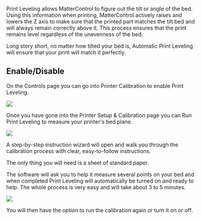 
Print Leveling allows MatterControl to figure out the tilt or angle of the bed. Using this information when printing, MatterControl actively raises and lowers the Z axis to make sure that the printed part matches the tilt bed and will always remain correctly above it. This process ensures that the print remains level regardless of the unevenness of the bed.

Long story short, no matter how tilted your bed is, Automatic Print Leveling will ensure that your print will match it perfectly.

## Enable/Disable

On the Controls page you can go into Printer Calibration to enable Print Leveling.

![](https://lh3.googleusercontent.com/eCe0uWImo0urmud8MHkUkVShyfpKmUqEeSQlzyloYNb_BOFbDKBLaoNn4eOKJizpGjMCOM9wTMkQIOBc94xVe77PoETlphV75kMh4-c)

Once you have gone into the Printer Setup & Calibration page you can Run Print Leveling to measure your printer's bed plane.

![](https://lh3.googleusercontent.com/uH5vz5MA1y3m_jt6bZdcvwGoUUCGmnYx5OIvGweZ5nuDT3XYjY7sv2GoNwva55mcJ3nNFodG5qS0TLV03wr-KkfyDzrImv7nf8xSJio)

A step-by-step instruction wizard will open and walk you through the calibration process with clear, easy-to-follow instructions.

The only thing you will need is a sheet of standard paper.

The software will ask you to help it measure several points on your bed and when completed Print Leveling will automatically be turned on and ready to help. The whole process is very easy and will take about 3 to 5 minutes.

![](https://lh3.googleusercontent.com/9h0J7saURC2aRaAxGsCjWEhsv_U_6Ge8o2b4OaD5jU67vkhBuHJRW9bw7yWFrhiWoBsjxmXWFBEHOEialzf5F7XNnhzbgmCdFb8ODvY)

You will then have the option to run the calibration again or turn it on or off.